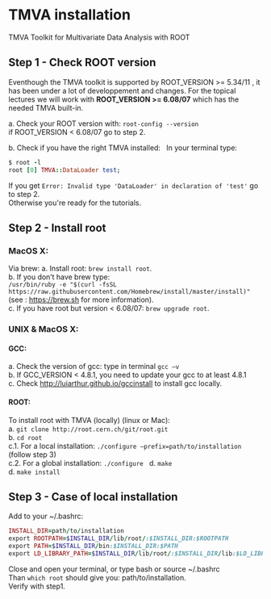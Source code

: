 # TMVA installation  
 TMVA Toolkit for Multivariate Data Analysis with ROOT
  
## Step 1 - Check ROOT version
Eventhough the TMVA toolkit is supported by ROOT_VERSION >= 5.34/11 , it has been under a lot of developpement and changes.
For the topical lectures we will work with **ROOT_VERSION >= 6.08/07** which has the needed TMVA built-in.

a. Check your ROOT version with: `root-config --version`  
if ROOT_VERSION < 6.08/07 go to step 2.  
  
b. Check if you have the right TMVA installed:  
In your terminal type:  
```ruby
$ root -l
root [0] TMVA::DataLoader test;
```
If you get `Error: Invalid type 'DataLoader' in declaration of 'test'` go to step 2.  
Otherwise you're ready for the tutorials.

## Step 2 - Install root
### MacOS X:
Via brew:
a. Install root: `brew install root`.  
b. If you don’t have brew type:  
`/usr/bin/ruby -e "$(curl -fsSL https://raw.githubusercontent.com/Homebrew/install/master/install)"` 
(see : https://brew.sh for more information).  
c. If you have root but version < 6.08/07: `brew upgrade root`. 
  
### UNIX & MacOS X: 
#### GCC:
a. Check the version of gcc: type in terminal `gcc —v`  
b. If GCC_VERSION < 4.8.1, you need to update your gcc to at least 4.8.1  
c. Check http://luiarthur.github.io/gccinstall to install gcc locally.  

#### ROOT:
To install root with TMVA (locally) (linux or Mac):  
a. `git clone http://root.cern.ch/git/root.git`  
b. `cd root`  
c.1. For a local installation: `./configure —prefix=path/to/installation` (follow step 3)  
c.2. For a global installation: `./configure`  
d. `make`  
d. `make install`  
  
## Step 3 - Case of local installation
Add to your ~/.bashrc:
```ruby
INSTALL_DIR=path/to/installation
export ROOTPATH=$INSTALL_DIR/lib/root/:$INSTALL_DIR:$ROOTPATH
export PATH=$INSTALL_DIR/bin:$INSTALL_DIR:$PATH
export LD_LIBRARY_PATH=$INSTALL_DIR/lib/root/:$INSTALL_DIR/lib:$LD_LIBRARY_PATH
```
Close and open your terminal, or type bash or source ~/.bashrc  
Than `which root` should give you: path/to/installation.  
Verify with step1.
